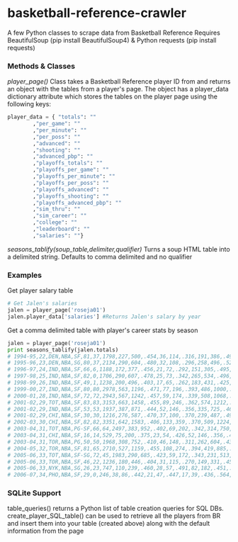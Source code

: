 # basketball-reference-crawler
A few Python classes to scrape data from Basketball Reference
Requires BeautifulSoup (pip install BeautifulSoup4)
& Python requests (pip install requests)

### Methods & Classes
*player_page()* 
Class takes a Basketball Reference player ID from and returns an object with the tables from a player's page. The object has a player_data dictionary attribute which stores the tables on the player page using the following keys:
```python
player_data = {	"totals": ""
		,"per_game": ""
		,"per_minute": ""
		,"per_poss": ""
		,"advanced": ""
		,"shooting": ""
		,"advanced_pbp": ""
		,"playoffs_totals": ""
		,"playoffs_per_game": ""
		,"playoffs_per_minute": ""
		,"playoffs_per_poss": ""
		,"playoffs_advanced": ""
		,"playoffs_shooting": ""
		,"playoffs_advanced_pbp": ""
		,"sim_thru": ""
		,"sim_career": ""
		,"college": ""
		,"leaderboard": ""
		,"salaries": ""}

```
*seasons_tablify(soup_table,delimiter,qualifier)*
Turns a soup HTML table into a delimited string. Defaults to comma delimited and no qualifier

### Examples
Get player salary table
``` python
# Get Jalen's salaries
jalen = player_page('roseja01')
jalen.player_data['salaries'] #Returns Jalen's salary by year

```

Get a comma delimited table with player's career stats by season
``` python
jalen = player_page('roseja01')
print seasons_tablify(jalen.totals)
# 1994-95,22,DEN,NBA,SF,81,37,1798,227,500,.454,36,114,.316,191,386,.495,.490,173,234,.739,57,160,217,389,65,22,160,206,663
# 1995-96,23,DEN,NBA,SG,80,37,2134,290,604,.480,32,108,.296,258,496,.520,.507,191,277,.690,46,214,260,495,53,39,234,229,803
# 1996-97,24,IND,NBA,SF,66,6,1188,172,377,.456,21,72,.292,151,305,.495,.484,117,156,.750,27,94,121,155,57,18,107,136,482
# 1997-98,25,IND,NBA,SF,82,0,1706,290,607,.478,25,73,.342,265,534,.496,.498,166,228,.728,28,167,195,155,56,14,132,171,771
# 1998-99,26,IND,NBA,SF,49,1,1238,200,496,.403,17,65,.262,183,431,.425,.420,125,158,.791,34,120,154,93,50,15,72,128,542
# 1999-00,27,IND,NBA,SF,80,80,2978,563,1196,.471,77,196,.393,486,1000,.486,.503,254,307,.827,42,345,387,320,84,49,188,234,1457
# 2000-01,28,IND,NBA,SF,72,72,2943,567,1242,.457,59,174,.339,508,1068,.476,.480,285,344,.828,37,322,359,435,65,43,211,230,1478
# 2001-02,29,TOT,NBA,SF,83,83,3153,663,1458,.455,89,246,.362,574,1212,.474,.485,281,335,.839,43,330,373,355,78,45,201,251,1696
# 2001-02,29,IND,NBA,SF,53,53,1937,387,871,.444,52,146,.356,335,725,.462,.474,156,186,.839,29,220,249,197,45,29,105,148,982
# 2001-02,29,CHI,NBA,SF,30,30,1216,276,587,.470,37,100,.370,239,487,.491,.502,125,149,.839,14,110,124,158,33,16,96,103,714
# 2002-03,30,CHI,NBA,SF,82,82,3351,642,1583,.406,133,359,.370,509,1224,.416,.448,399,467,.854,68,283,351,395,72,23,285,271,1816
# 2003-04,31,TOT,NBA,PG-SF,66,64,2497,383,952,.402,69,202,.342,314,750,.419,.439,187,231,.810,34,232,266,329,51,22,208,184,1022
# 2003-04,31,CHI,NBA,SF,16,14,529,75,200,.375,23,54,.426,52,146,.356,.433,39,51,.765,7,57,64,56,12,4,37,45,212
# 2003-04,31,TOR,NBA,PG,50,50,1968,308,752,.410,46,148,.311,262,604,.434,.440,148,180,.822,27,175,202,273,39,18,171,139,810
# 2004-05,32,TOR,NBA,SF,81,65,2710,527,1159,.455,108,274,.394,419,885,.473,.501,333,390,.854,44,232,276,209,63,10,180,190,1495
# 2005-06,33,TOT,NBA,SF-SG,72,45,1983,290,685,.423,59,172,.343,231,513,.450,.466,248,318,.780,28,183,211,181,30,13,115,156,887
# 2005-06,33,TOR,NBA,SF,46,22,1236,180,446,.404,31,115,.270,149,331,.450,.438,166,217,.765,15,114,129,113,20,10,65,101,557
# 2005-06,33,NYK,NBA,SG,26,23,747,110,239,.460,28,57,.491,82,182,.451,.519,82,101,.812,13,69,82,68,10,3,50,55,330
# 2006-07,34,PHO,NBA,SF,29,0,246,38,86,.442,21,47,.447,17,39,.436,.564,11,12,.917,3,20,23,16,5,2,9,22,108


```

### SQLite Support
table_queries() returns a Python list of table creation queries for SQL DBs.
create_player_SQL_table() can be used to retrieve all the players from BR and insert them into your table (created above) along with the default information from the page
